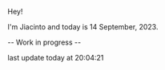 Hey!

I'm Jiacinto and today is 14 September, 2023.

-- Work in progress --

last update today at 20:04:21 